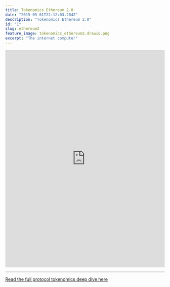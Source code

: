 ```yaml
---
title: Tokenomics Ethereum 2.0
date: "2015-05-01T22:12:03.284Z"
description: "Tokenomics Ethereum 2.0"
id: "1"
slug: ethereum2
feature_image: tokenomics_ethereum2.drawio.png
excerpt: "The internet computer"
---
```


<iframe frameborder="0" style="width:100%;height:686px;" src="https://viewer.diagrams.net/?tags=%7B%7D&highlight=0000ff&edit=_blank&layers=1&nav=1&title=tokenomics_ethereum2#Uhttps%3A%2F%2Fdrive.google.com%2Fuc%3Fid%3D1VU85dnm3oz7DS6nAkQHUfKIiO-PLd_YO%26export%3Ddownload"></iframe>

---

[Read the full protocol tokenomics deep dive here](https://fstrauf.substack.com/p/tokenomics-101-bitcoin-and-ethereum)